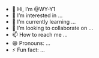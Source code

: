 - 👋 Hi, I’m @WY-Y1
- 👀 I’m interested in ...
- 🌱 I’m currently learning ...
- 💞️ I’m looking to collaborate on ...
- 📫 How to reach me ...
- 😄 Pronouns: ...
- ⚡ Fun fact: ...

<!---
WY-Y1/WY-Y1 is a ✨ special ✨ repository because its `README.md` (this file) appears on your GitHub profile.
You can click the Preview link to take a look at your changes.
--->                  
